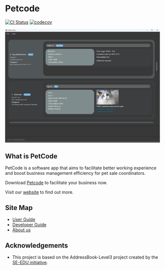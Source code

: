 # Petcode
[![CI Status](https://github.com/AY2223S1-CS2103T-T09-2/tp/workflows/Java%20CI/badge.svg)](https://github.com/AY2223S1-CS2103T-T09-2/tp/actions)
[![codecov](https://codecov.io/gh/AY2223S1-CS2103T-T09-2/tp/branch/master/graph/badge.svg?token=F6VVPXKC9C)](https://codecov.io/gh/AY2223S1-CS2103T-T09-2/tp)

![Ui](docs/images/Ui.png)

## What is PetCode
PetCode is a software app that aims to facilitate better working experience and boost business management efficiency for pet sale coordinators.

Download [Petcode]() to facilitate your business now.

Visit our [website](https://ay2223s1-cs2103t-t09-2.github.io/tp/) to find out more.

## Site Map
+ [User Guide](/docs/UserGuide.md)
+ [Developer Guide](/docs/Developer.md)
+ [About us](/docs/AboutUs.md)

## Acknowledgements
+ This project is based on the AddressBook-Level3 project created by the [SE-EDU initiative](https://se-education.org).

